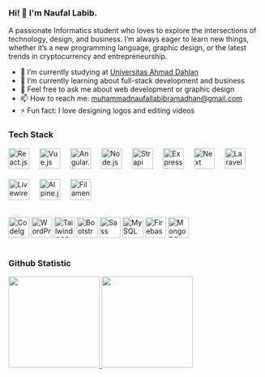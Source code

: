 ### Hi! 👋 I'm Naufal Labib.

A passionate Informatics student who loves to explore the intersections of technology, design, and business. I’m always eager to learn new things, whether it’s a new programming language, graphic design, or the latest trends in cryptocurrency and entrepreneurship.

- 🔭 I’m currently studying at <a href="https://uad.ac.id/">Universitas Ahmad Dahlan</a>
- 🌱 I’m currently learning about full-stack development and business
- 💬 Feel free to ask me about web development or graphic design
- 📫 How to reach me: muhammadnaufallabibramadhan@gmail.com
- ⚡ Fun fact: I love designing logos and editing videos

### Tech Stack
<div style="display: flex; flex-wrap: wrap; gap: 20px;">
<a href="https://reactjs.org/"><img alt="React.js" title="React.js" width="41px" src="https://cdn.worldvectorlogo.com/logos/react-2.svg" /></a>
<a href="https://vuejs.org/"><img alt="Vue.js" title="Vue.js" width="41px" src="https://upload.wikimedia.org/wikipedia/commons/9/95/Vue.js_Logo_2.svg" /></a>
<a href="https://angular.io/"><img alt="Angular.js" title="Angular.js" width="41px" src="https://upload.wikimedia.org/wikipedia/commons/c/cf/Angular_full_color_logo.svg" /></a>
<a href="https://nodejs.org/" target="_blank"> <img alt="Node.js" title="Node.js" width="41px" src="https://upload.wikimedia.org/wikipedia/commons/d/d9/Node.js_logo.svg" /></a>
<a href="https://strapi.io/" target="_blank">
  <img alt="Strapi" title="Strapi" width="41px" src="https://cdn.worldvectorlogo.com/logos/strapi-2.svg" />
</a>
<a href="https://expressjs.com/"><img alt="Express.js" title="Express.js" width="41px" src="https://upload.wikimedia.org/wikipedia/commons/6/64/Expressjs.png" /></a>
<a href="https://nextjs.org/"><img alt="Next" title="Next (React SSR Framework)" width="41px" src="https://iconape.com/wp-content/files/gm/82643/svg/next-js.svg" /></a>
<a href="https://laravel.com/"><img alt="Laravel" title="Laravel" width="41px" src="https://cdn.worldvectorlogo.com/logos/laravel-2.svg" /></a>
<a href="https://laravel-livewire.com/" target="_blank"><img alt="Livewire" title="Livewire" width="41px" src="https://laravel-livewire.com/img/logo.svg" /></a>
<!-- Alpine.js -->
<a href="https://alpinejs.dev/" target="_blank">
  <img alt="Alpine.js" title="Alpine.js" width="41px" src="https://cdn.jsdelivr.net/gh/devicons/devicon/icons/alpinejs/alpinejs-original.svg" />
</a>

<!-- Filament -->
<a href="https://filamentphp.com/" target="_blank">
  <img alt="Filament" title="Filament" width="41px" src="https://cdn.jsdelivr.net/gh/filamentphp/filament@main/art/logo.svg" />
</a>

<a href="https://codeigniter.com/"><img alt="CodeIgniter" title="CodeIgniter" width="41px" src="https://cdn.worldvectorlogo.com/logos/codeigniter.svg" /></a>
<a href="https://wordpress.org/"><img alt="WordPress" title="WordPress" width="41px" src="https://upload.wikimedia.org/wikipedia/commons/0/09/Wordpress-Logo.svg" /></a>
<a href="https://tailwindcss.com/"><img alt="Tailwind CSS" title="Tailwind CSS" width="41px" src="https://upload.wikimedia.org/wikipedia/commons/d/d5/Tailwind_CSS_Logo.svg" /></a>
<a href="https://getbootstrap.com/"><img alt="Bootstrap" title="Bootstrap" width="41px" src="https://upload.wikimedia.org/wikipedia/commons/b/b2/Bootstrap_logo.svg" /></a>
<a href="https://sass-lang.com/"><img alt="Sass" title="Sass" width="41px" src="https://upload.wikimedia.org/wikipedia/commons/9/96/Sass_Logo_Color.svg" /></a>
<a href="https://www.mysql.com/"><img alt="MySQL" title="MySQL" width="41px" src="https://www.mysql.com/common/logos/logo-mysql-170x115.png" /></a>
<a href="https://firebase.google.com/"><img alt="Firebase" title="Firebase" width="41px" src="https://www.vectorlogo.zone/logos/firebase/firebase-icon.svg" /></a>
<a href="https://www.mongodb.com/"><img alt="MongoDB" title="MongoDB" width="41px" src="https://cdn.worldvectorlogo.com/logos/mongodb-icon-1.svg" /></a>
</div>

### Github Statistic
<p align="left">
<a href="https://github.com/Naufallabibb">
  <img height="180em" src="https://github-readme-stats-eight-theta.vercel.app/api?username=Naufallabibb&show_icons=true&theme=algolia&include_all_commits=true&count_private=true&cache_seconds=1800"/>
  <img height="180em" src="https://github-readme-stats-eight-theta.vercel.app/api/top-langs/?username=Naufallabibb&layout=compact&langs_count=8&theme=algolia&cache_seconds=1800"/>
</a>
</p>
